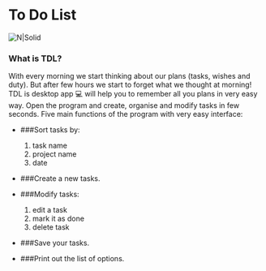 # To Do List

![N|Solid](https://i.ibb.co/M51bFTC/To-do-List-512.png)

### What is TDL?
 With every morning we start thinking about our plans (tasks, wishes and duty).
 But after few hours we start to forget what we thought at morning!
 TDL is desktop app :computer: will help you to remember all you plans in very easy way.
 Open the program and create, organise and modify tasks in few seconds.
 Five main functions of the program with very easy interface:
* ###Sort tasks by:
    1. task name
    2. project name
    3. date

* ###Create a new tasks.

* ###Modify tasks:
    1. edit a task
    2. mark it as done
    3. delete task

* ###Save your tasks.

* ###Print out the list of options.

